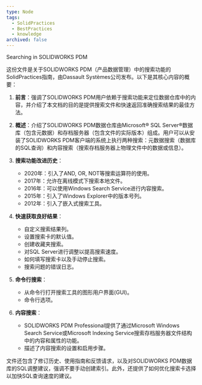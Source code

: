 ```yaml
---
type: Node
tags:
  - SolidPractices
  - BestPractices
  - knowledge
archived: false
---
```

Searching in SOLIDWORKS PDM

这份文件是关于SOLIDWORKS PDM（产品数据管理）中的搜索功能的SolidPractices指南，由Dassault Systèmes公司发布。以下是其核心内容的概要：

1. **前言**：强调了SOLIDWORKS PDM用户依赖于搜索功能来定位数据仓库中的内容，并介绍了本文档的目的是提供搜索文件和快速返回准确搜索结果的最佳方法。

2. **概述**：介绍了SOLIDWORKS PDM数据仓库由Microsoft® SQL Server®数据库（包含元数据）和存档服务器（包含文件的实际版本）组成。用户可以从安装了SOLIDWORKS PDM客户端的系统上执行两种搜索：元数据搜索（数据库的SQL查询）和内容搜索（搜索存档服务器上物理文件中的数据或信息）。

3. **搜索功能改进历史**：
   - 2020年：引入了AND, OR, NOT等搜索运算符的使用。
   - 2017年：允许在离线模式下搜索本地文件。
   - 2016年：可以使用Windows Search Service进行内容搜索。
   - 2015年：引入了Windows Explorer中的版本号列。
   - 2012年：引入了嵌入式搜索工具。

4. **快速获取良好结果**：
   - 自定义搜索结果列。
   - 设置搜索卡的默认值。
   - 创建收藏夹搜索。
   - 对SQL Server进行调整以提高搜索速度。
   - 如何填写搜索卡以及手动停止搜索。
   - 搜索问题的错误日志。

5. **命令行搜索**：
   - 从命令行打开搜索工具的图形用户界面(GUI)。
   - 命令行选项。

6. **内容搜索**：
   - SOLIDWORKS PDM Professional提供了通过Microsoft Windows Search Service或Microsoft Indexing Service搜索存档服务器文件结构中的内容和属性的功能。
   - 描述了内容搜索的设置和启用步骤。

文件还包含了修订历史、使用指南和反馈请求，以及对SOLIDWORKS PDM数据库的SQL调整建议，强调不要手动创建索引。此外，还提供了如何优化搜索卡选择以加快SQL查询速度的建议。